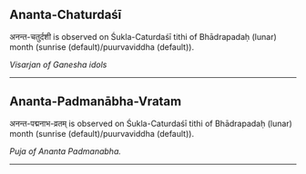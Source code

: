 ## Ananta-Chaturdaśī
अनन्त-चतुर्दशी is observed on Śukla-Caturdaśī tithi of Bhādrapadaḥ (lunar) month (sunrise (default)/puurvaviddha (default)).

_Visarjan of Ganesha idols_

---
## Ananta-Padmanābha-Vratam
अनन्त-पद्मनाभ-व्रतम् is observed on Śukla-Caturdaśī tithi of Bhādrapadaḥ (lunar) month (sunrise (default)/puurvaviddha (default)).

_Puja of Ananta Padmanabha._

---
